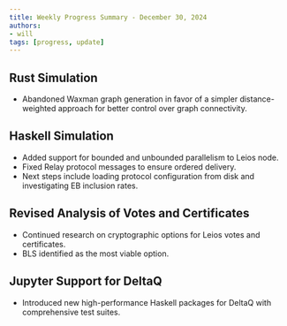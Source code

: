 ```yaml
---
title: Weekly Progress Summary - December 30, 2024
authors:
- will
tags: [progress, update]
---
```


## Rust Simulation

- Abandoned Waxman graph generation in favor of a simpler distance-weighted
  approach for better control over graph connectivity.

## Haskell Simulation

- Added support for bounded and unbounded parallelism to Leios node.
- Fixed Relay protocol messages to ensure ordered delivery.
- Next steps include loading protocol configuration from disk and investigating
  EB inclusion rates.

## Revised Analysis of Votes and Certificates

- Continued research on cryptographic options for Leios votes and certificates.
- BLS identified as the most viable option.

## Jupyter Support for DeltaQ

- Introduced new high-performance Haskell packages for DeltaQ with comprehensive
  test suites.
